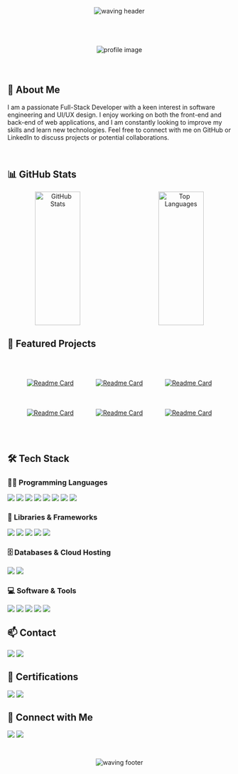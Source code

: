 <div align="center" style="padding-top: 30px; padding-bottom: 30px;">
    <img src="https://capsule-render.vercel.app/api?type=waving&height=130&tokyonight&color=#38bdae" alt="waving header" />
</div>

<div align="center" style="padding-top: 40px; padding-bottom: 40px;">
    <img src="https://github.com/user-attachments/assets/d80a33c0-755f-493d-ad3b-12945fc0230e" alt="profile image" />
</div>


 ## 💬 About Me

<p>
    I am a passionate Full-Stack Developer with a keen interest in software engineering and UI/UX design. I enjoy working on both the front-end and back-end of web applications, and I am constantly looking to improve my skills and learn new technologies. Feel free to connect with me on GitHub or LinkedIn to discuss projects or potential collaborations.
</p>


<br>


## 📊 GitHub Stats

<div align="center" style="width: 100%; display: flex; justify-content: center;">
    <img src="https://github-readme-stats.vercel.app/api?username=Firas-AL-Ahmad&theme=tokyonight&show_icons=true" alt="GitHub Stats" style="margin-right: 10%; width:45%; height: 300px;" />
    <img src="https://github-readme-stats.vercel.app/api/top-langs/?username=Firas-AL-Ahmad&theme=tokyonight&layout=compact" alt="Top Languages" style="width: 45%; height: 300px;" />
</div>

## 🌟 Featured Projects

<div align="center" style="padding-top: 50px; padding-bottom: 50px;">
    <div style="display: flex; flex-wrap: wrap; justify-content: center; gap: 50px;">
        <a href="https://github.com/Firas21Ahmad/Plans-To-Do">
            <img src="https://github-readme-stats.vercel.app/api/pin/?username=Firas21Ahmad&theme=tokyonight&repo=Plans-To-Do" alt="Readme Card" />
        </a>
        <a href="https://github.com/Firas21Ahmad/Plans-To-Do">
            <img src="https://github-readme-stats.vercel.app/api/pin/?username=Firas21Ahmad&theme=tokyonight&repo=Plans-To-Do" alt="Readme Card" />
        </a>
        <a href="https://github.com/Firas21Ahmad/Plans-To-Do">
            <img src="https://github-readme-stats.vercel.app/api/pin/?username=Firas21Ahmad&theme=tokyonight&repo=Plans-To-Do" alt="Readme Card" />
        </a>
        <a href="https://github.com/Firas21Ahmad/Plans-To-Do">
            <img src="https://github-readme-stats.vercel.app/api/pin/?username=Firas21Ahmad&theme=tokyonight&repo=Plans-To-Do" alt="Readme Card" />
        </a>
        <a href="https://github.com/Firas21Ahmad/Plans-To-Do">
            <img src="https://github-readme-stats.vercel.app/api/pin/?username=Firas21Ahmad&theme=tokyonight&repo=Plans-To-Do" alt="Readme Card" />
        </a>
        <a href="https://github.com/Firas21Ahmad/Plans-To-Do">
            <img src="https://github-readme-stats.vercel.app/api/pin/?username=Firas21Ahmad&theme=tokyonight&repo=Plans-To-Do" alt="Readme Card" />
        </a>
    </div>
</div>

## 🛠 Tech Stack

### 👨‍💻 Programming Languages
<p>
    <img src="https://img.shields.io/badge/C-00599C?style=for-the-badge&logo=c&logoColor=white" />
    <img src="https://img.shields.io/badge/C%2B%2B-00599C?style=for-the-badge&logo=c%2B%2B&logoColor=white" />
    <img src="https://img.shields.io/badge/Java-007396?style=for-the-badge&logo=java&logoColor=white" />
    <img src="https://img.shields.io/badge/Python-3776AB?style=for-the-badge&logo=python&logoColor=white" />
    <img src="https://img.shields.io/badge/Dart-0175C2?style=for-the-badge&logo=dart&logoColor=white" />
    <img src="https://img.shields.io/badge/HTML5-E34F26?style=for-the-badge&logo=html5&logoColor=white" />
    <img src="https://img.shields.io/badge/CSS3-1572B6?style=for-the-badge&logo=css3&logoColor=white" />
    <img src="https://img.shields.io/badge/JavaScript-F7DF1E?style=for-the-badge&logo=javascript&logoColor=black" />
</p>

### 🧰 Libraries & Frameworks
<p>
    <img src="https://img.shields.io/badge/React-20232A?style=for-the-badge&logo=react&logoColor=61DAFB" />
    <img src="https://img.shields.io/badge/Bootstrap-563D7C?style=for-the-badge&logo=bootstrap&logoColor=white" />
    <img src="https://img.shields.io/badge/Node.js-339933?style=for-the-badge&logo=nodedotjs&logoColor=white" />
    <img src="https://img.shields.io/badge/Sass-CC6699?style=for-the-badge&logo=sass&logoColor=white" />
    <img src="https://img.shields.io/badge/Selenium-43B02A?style=for-the-badge&logo=selenium&logoColor=white" />
</p>

### 🗄️ Databases & Cloud Hosting
<p>
    <img src="https://img.shields.io/badge/MySQL-4479A1?style=for-the-badge&logo=mysql&logoColor=white" />
    <img src="https://img.shields.io/badge/Firebase-FFCA28?style=for-the-badge&logo=firebase&logoColor=black" />
</p>

### 💻 Software & Tools
<p>
    <img src="https://img.shields.io/badge/Git-F05032?style=for-the-badge&logo=git&logoColor=white" />
    <img src="https://img.shields.io/badge/GitHub-181717?style=for-the-badge&logo=github&logoColor=white" />
    <img src="https://img.shields.io/badge/Visual_Studio_Code-0078D4?style=for-the-badge&logo=visual%20studio%20code&logoColor=white" />
    <img src="https://img.shields.io/badge/Figma-F24E1E?style=for-the-badge&logo=figma&logoColor=white" />
    <img src="https://img.shields.io/badge/Insomnia-5849BE?style=for-the-badge&logo=insomnia&logoColor=white" />
</p>

## 📫 Contact
<p>
    <a href="mailto:your-email@example.com"><img src="https://img.shields.io/badge/Gmail-D14836?style=for-the-badge&logo=gmail&logoColor=white" /></a>
    <a href="https://t.me/your-telegram-username"><img src="https://img.shields.io/badge/Telegram-2CA5E0?style=for-the-badge&logo=telegram&logoColor=white" /></a>
</p>

## 📜 Certifications

<p>
    <img src="https://img.shields.io/badge/Certification1-0078D6?style=for-the-badge&logo=example&logoColor=white" />
    <img src="https://img.shields.io/badge/Certification2-0078D6?style=for-the-badge&logo=example&logoColor=white" />
</p>


## 🔗 Connect with Me

<p>
    <a href="https://www.linkedin.com/in/your-linkedin-profile/"><img src="https://img.shields.io/badge/LinkedIn-0077B5?style=for-the-badge&logo=linkedin&logoColor=white" /></a>
    <a href="https://github.com/your-github-username"><img src="https://img.shields.io/badge/GitHub-181717?style=for-the-badge&logo=github&logoColor=white" /></a>
</p>

<div align="center" style="padding-top: 30px; padding-bottom: 30px;">
    <img src="https://capsule-render.vercel.app/api?type=waving&height=130&section=footer&color=#2f8b85" alt="waving footer" />
</div>
